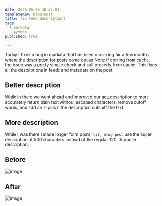 ```yaml
---
date: 2025-05-05 10:32:04
templateKey: blog-post
title: fix feed descriptions
tags:
  - markata
  - python
published: True

---
```


Today I fixed a bug in markata that has been occurring for a few months where
the description for posts come out as None if coming from cache, the issue was
a pretty simple check and pull properly from cache.  This fixes all the
descriptions in feeds and metadata on the post.

## Better description

While in there we went ahead and improved our get_description to more
accurately return plain text without escaped characters, remove cutoff words,
and add an elipsis if the description cuts off the text.


## More description

While I was there I made longer form posts, `til, blog-post` use the super
description of 500 characters instead of the regular 120 character description.


## Before

![image](https://dropper.wayl.one/api/file/7fbbd47a-82d6-4ec9-9708-172c5f41807a.webp)

## After
![image](https://dropper.wayl.one/api/file/dc2b9c59-41b4-4dd2-97af-b35b3e8ad61f.webp)
